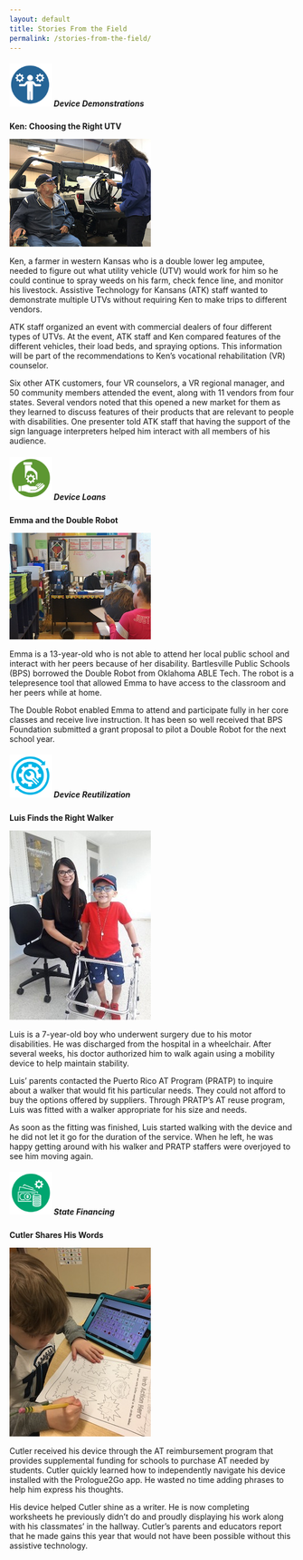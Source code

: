 ```yaml
---
layout: default
title: Stories From the Field
permalink: /stories-from-the-field/
---
```

<div class="container">
  <div class="row">

 <div class="col-md-12">

<div class="card">
<h5 class="card-header"><img  style="width:75px;" src="/assets/Device-Demo-icon.png" alt-text="Device Demo icon"/>
Device Demonstrations
</h5>
<div class="card-body">
		

  <p class="card-text"><b>Ken: Choosing the Right UTV </b></p>    
  <img src="/assets/KS_Demo_2019.jpg" class="float-left" style="padding-right:1em;" alt="Ken learning about UTV">
  <p class="card-text">Ken, a farmer in western Kansas who is a double lower leg amputee, needed to figure out what utility vehicle (UTV) would work for him so he could continue to spray weeds on his farm, check fence line, and monitor his livestock. Assistive Technology for Kansans (ATK) staff wanted to demonstrate multiple UTVs without requiring Ken to make trips to different vendors. </p>                                                                                                 
  <p class="card-text">ATK staff organized an event with commercial dealers of four different types of UTVs. At the event, ATK staff and Ken compared features of the different vehicles, their load beds, and spraying options. This information will be part of the recommendations to Ken’s vocational rehabilitation (VR) counselor.</p>
  <p class="card-text">Six other ATK customers, four VR counselors, a VR regional manager, and 50 community members attended the event, along with 11 vendors from four states. Several vendors noted that this opened a new market for them as they learned to discuss features of their products that are relevant to people with disabilities. One presenter told ATK staff that having the support of the sign language interpreters helped him interact with all members of his audience.</p>
  </div>
  </div>

<div class="card">
<h5 class="card-header">
<img  style="width:75px;" src="/assets/Device-Loan-icon.png" alt-text="Device Loan icon"/> Device Loans
</h5>
<div class="card-body">
	
<p class="card-text"><b>Emma and the Double Robot</b></p>                                                      
  <img src="/assets/OK_Device_Loan_2019.jpg" class="float-left" style="padding-right:1em;" alt="Emma learning in the class room">

<p class="card-text">Emma is a 13-year-old who is not able to attend her local public school and interact with her peers because of her disability. Bartlesville Public Schools (BPS) borrowed the Double Robot from Oklahoma ABLE Tech. The robot is a telepresence tool that allowed Emma to have access to the classroom and her peers while at home. </p>              <p class="card-text">The Double Robot enabled Emma to attend and participate fully in her core classes and receive live instruction. It has been so well received that BPS Foundation submitted a grant proposal to pilot a Double Robot for the next school year.</p>                                                                                         

</div>
</div>

<div class="card">
<h5 class="card-header">
<img  style="width:75px;" src="/assets/Device-Reuse-icon.png" alt-text="Device Reuse icon"/> Device Reutilization
</h5>
<div class="card-body">
  <p class="card-text"><b>Luis Finds the Right Walker</b> </p>
  <img src="/assets/PR_Reuse_2019.jpg" class="float-left" style="padding-right:1em;" alt="Luis with walker">

  <p class="card-text">Luis is a 7-year-old boy who underwent surgery due to his motor disabilities. He was discharged from the hospital in a wheelchair. After several weeks, his doctor authorized him to walk again using a mobility device to help maintain stability. </p>                                                                             <p class="card-text">Luis’ parents contacted the Puerto Rico AT Program (PRATP) to inquire about a walker that would fit his particular needs. They could not afford to buy the options offered by suppliers. Through PRATP’s AT reuse program, Luis was fitted with a walker appropriate for his size and needs. </p>                  <p class="card-text">As soon as the fitting was finished, Luis started walking with the device and he did not let it go for the duration of the service. When he left, he was happy getting around with his walker and PRATP staffers were overjoyed to see him moving again. </p>

</div>

</div>

<div class="card">
<h5 class="card-header">
<img  style="width:75px;" src="/assets/State-Financing-Icon.png" alt-text="State Financing icon" />  State Financing
</h5>
<div class="card-body">

<p class="card-text"><b>Cutler Shares His Words</b> </p>                                                   
  <img src="/assets/MO_State_Financing_2019.jpg" class="float-left" style="padding-right:1em;" alt="Cutler working with a device">

<p class="card-text">Cutler received his device through the AT reimbursement program that provides supplemental funding for schools to purchase AT needed by students. Cutler quickly learned how to independently navigate his device installed with the Prologue2Go app. He wasted no time adding phrases to help him express his thoughts. </p>                                                                                                                                               <p class="card-text">His device helped Cutler shine as a writer. He is now completing worksheets he previously didn’t do and proudly displaying his work along with his classmates’ in the hallway. Cutler’s parents and educators report that he made gains this year that would not have been possible without this assistive technology. </p>